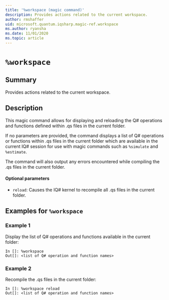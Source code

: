 ```yaml
---
title: '%workspace (magic command)'
description: Provides actions related to the current workspace.
author: rmshaffer
uid: microsoft.quantum.iqsharp.magic-ref.workspace
ms.author: ryansha
ms.date: 11/01/2020
ms.topic: article
---
```


<!--
    NB: This file has been automatically generated from Microsoft.Quantum.IQSharp.Kernel.dll,
        please do not manually edit it.

    [DEBUG] JSON source:
        {"Name": "%workspace", "Documentation": {"Summary": "Provides actions related to the current workspace.", "Full": null, "Description": "\r\nThis magic command allows for displaying and reloading the Q# operations and functions\r\ndefined within .qs files in the current folder.\r\n\r\nIf no parameters are provided, the command displays a list of Q# operations or functions\r\nwithin .qs files in the current folder which are available\r\nin the current IQ# session for use with magic commands such as `%simulate`\r\nand `%estimate`.\r\n\r\nThe command will also output any errors encountered while compiling the .qs files\r\nin the current folder.\r\n\r\n#### Optional parameters\r\n\r\n- `reload`: Causes the IQ# kernel to recompile all .qs files in the current folder.\r\n                ", "Remarks": null, "Examples": ["\r\nDisplay the list of Q# operations and functions available in the current folder:\r\n```\r\nIn []: %workspace\r\nOut[]: <list of Q# operation and function names>\r\n```\r\n                    ", "\r\nRecompile the .qs files in the current folder:\r\n```\r\nIn []: %workspace reload\r\nOut[]: <list of Q# operation and function names>\r\n```\r\n                    "], "SeeAlso": null}, "AssemblyName": "Microsoft.Quantum.IQSharp.Kernel"}
-->

# `%workspace`

## Summary

Provides actions related to the current workspace.

## Description

This magic command allows for displaying and reloading the Q# operations and functions
defined within .qs files in the current folder.

If no parameters are provided, the command displays a list of Q# operations or functions
within .qs files in the current folder which are available
in the current IQ# session for use with magic commands such as `%simulate`
and `%estimate`.

The command will also output any errors encountered while compiling the .qs files
in the current folder.

#### Optional parameters

- `reload`: Causes the IQ# kernel to recompile all .qs files in the current folder.

## Examples for `%workspace`

### Example 1

Display the list of Q# operations and functions available in the current folder:
```
In []: %workspace
Out[]: <list of Q# operation and function names>
```

### Example 2

Recompile the .qs files in the current folder:
```
In []: %workspace reload
Out[]: <list of Q# operation and function names>
```
